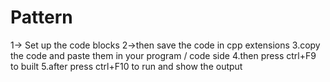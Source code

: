 # Pattern

1-> Set up the code blocks
2->then save the code in cpp extensions
3.copy the code and paste them in your program / code side
4.then press ctrl+F9 to built 
5.after press ctrl+F10 to run and show the output
